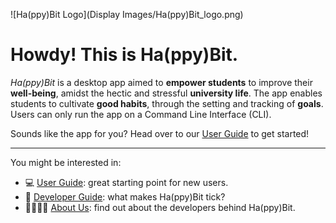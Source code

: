 ![Ha(ppy)Bit Logo](Display Images/Ha(ppy)Bit_logo.png)

# Howdy! This is Ha(ppy)Bit.
_Ha(ppy)Bit_ is a desktop app aimed to **empower students** to improve their **well-being**,
amidst the hectic and stressful **university life**.
The app enables students to cultivate **good habits**, through the setting and tracking of **goals**.
Users can only run the app on a Command Line Interface (CLI).

Sounds like the app for you? Head over to our [User Guide](UserGuide.md) to get started!

-----------

You might be interested in:
* 💻  [User Guide](UserGuide.md): great starting point for new users. 
* 📖 [Developer Guide](DeveloperGuide.md): what makes Ha(ppy)Bit tick?
* 👩‍💻👨‍💻 [About Us](AboutUs.md): find out about the developers behind Ha(ppy)Bit.